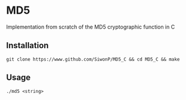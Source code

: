 # MD5

Implementation from scratch of the MD5 cryptographic function in C

## Installation 

```
git clone https://www.github.com/SiwonP/MD5_C && cd MD5_C && make
```

## Usage

```
./md5 <string>
```

